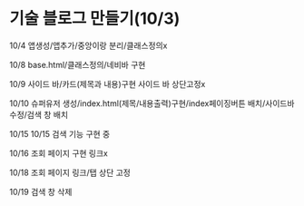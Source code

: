 # 기술 블로그 만들기(10/3)

10/4  앱생성/앱추가/중앙이랑 분리/클래스정의x

10/8  base.html/클래스정의/네비바  구현

10/9 사이드 바/카드(제목과 내용)구현 사이드 바 상단고정x

10/10 슈퍼유저 생성/index.html(제목/내용출력)구현/index페이징버튼 배치/사이드바 수정/검색 창 배치

10/15 10/15 검색 기능 구현 중

10/16 조회 페이지 구현 링크x

10/18 조회 페이지 링크/탭 상단 고정

10/19 검색 창 삭제 